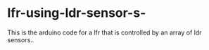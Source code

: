 # lfr-using-ldr-sensor-s-
This is the arduino code for a lfr that is controlled by an array of ldr sensors..
